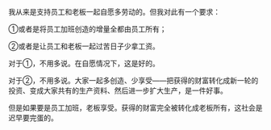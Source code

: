 我从来是支持员工和老板一起自愿多劳动的。但我对此有一个要求：

①或者是将员工加班创造的增量全都由员工所有；

②或者是让员工和老板一起过苦日子少拿工资。

对于①，不用多说。在自愿情况下，这是好的。

对于②，不用多说。大家一起多创造、少享受——把获得的财富转化成新一轮的投资、变成大家共有的生产资料、然后进一步扩大生产，是一件好事。

但是如果要是员工加班，老板享受。获得的财富完全被转化成老板所有，这社会是迟早要完蛋的。
